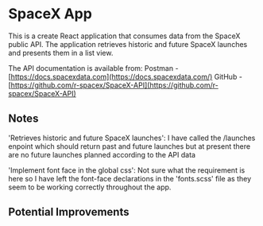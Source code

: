 # SpaceX App

This is a create React application that consumes data from the SpaceX public API. The application retrieves historic and future SpaceX launches and presents them in a list view.

The API documentation is available from:
Postman - [https://docs.spacexdata.com](https://docs.spacexdata.com/)
GitHub - [https://github.com/r-spacex/SpaceX-API](https://github.com/r-spacex/SpaceX-API)

## Notes

'Retrieves historic and future SpaceX launches': I have called the /launches enpoint which should return past and future launches but at present there are no future launches planned according to the API data

'Implement font face in the global css': Not sure what the requirement is here so I have left the font-face declarations in the 'fonts.scss' file as they seem to be working correctly throughout the app.

## Potential Improvements
